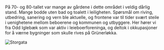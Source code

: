 På 70- og 80-tallet var mange av gårdene i dette området i veldig dårlig stand. Mange bodde uten bad og toalett i leiligheten. 
Spørsmål om riving, utbedring, sanering og vern ble aktuelle, og frontene var til tider svært steile i uenighetene mellom 
beboerene og kommunen og utbyggere. Her hører vi fra Odd Iglebæk som var aktiv i leieboerforeninga, og deltok i okkupasjoner 
for å værne bygninger som skulle rives på Grünerløkka.

![Storgata](/site/img/kampen.jpg)
